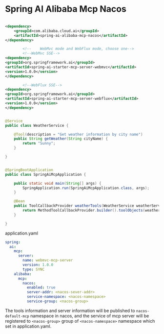 # Spring AI Alibaba Mcp Nacos

```xml

<dependency>
    <groupId>com.alibaba.cloud.ai</groupId>
    <artifactId>spring-ai-alibaba-mcp-nacos</artifactId>
</dependency>

        <!--    WebMvc mode and WebFlux mode, choose one-->
        <!--WebMvc SSE-->
<dependency>
<groupId>org.springframework.ai</groupId>
<artifactId>spring-ai-starter-mcp-server-webmvc</artifactId>
<version>1.0.0</version>
</dependency>

        <!--WebFlux SSE-->
<dependency>
<groupId>org.springframework.ai</groupId>
<artifactId>spring-ai-starter-mcp-server-webflux</artifactId>
<version>1.0.0</version>
</dependency>
```

```java

@Service
public class WeatherService {

	@Tool(description = "Get weather information by city name")
	public String getWeather(String cityName) {
		return "Sunny";
	}

}


@SpringBootApplication
public class SpringAiMcpApplication {

	public static void main(String[] args) {
		SpringApplication.run(SpringAiMcpApplication.class, args);
	}

	@Bean
	public ToolCallbackProvider weatherTools(WeatherService weatherService) {
		return MethodToolCallbackProvider.builder().toolObjects(weatherService).build();
	}

}
```

application.yaml

```yaml
spring:
  ai:
    mcp:
      server:
        name: webmvc-mcp-server
        version: 1.0.0
        type: SYNC
    alibaba:
      mcp:
        nacos:
          enabled: true
          server-addr: <nacos-sever-addr>
          service-namespace: <nacos-namespace>
          service-group: <nacos-group>
```

The tools information and server information will be published to ```nacos-default-mcp``` namespace in nacos,
and the service of mcp server will be registered to ```<nacos-group>``` group of ```<nacos-namespace>``` namespace which
set in application.yaml.
